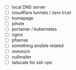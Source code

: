 - [ ] local DNS server
- [ ] cloudflare tunnels / zero trust
- [ ] homepage
- [ ] pihole
- [ ] portainer / kubernetes
- [ ] nginx
- [ ] pfsense
- [ ] something ansible related
- [ ] immmich
- [ ] nullmailer
- [ ] tailscale for ssh vpn
